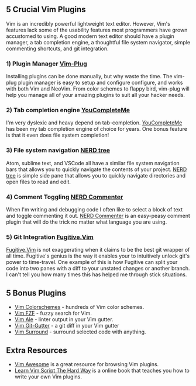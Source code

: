 ## 5 Crucial Vim Plugins
Vim is an incredibly powerful lightweight text editor. However, Vim's features lack some of the usability features most programmers have grown accustomed to using. A good modern text editor should have a plugin manager, a tab completion engine, a thoughtful file system navigator, simple commenting shortcuts, and git integration.

### 1) Plugin Manager  [Vim-Plug](https://github.com/junegunn/vim-plug) 
Installing plugins can be done manually, but why waste the time. The vim-plug plugin manager is easy to setup and configure configure, and works with both Vim and NeoVim. From color schemes to flappy bird, vim-plug will help you manage all of your amazing plugins to suit all your hacker needs. 

### 2) Tab completion engine  [YouCompleteMe](https://github.com/ycm-core/YouCompleteMe) 
I'm very dyslexic and heavy depend on tab-completion. [YouCompleteMe](https://github.com/ycm-core/YouCompleteMe) has been my tab completion engine of choice for years. One bonus feature is that it even does file system completion!

### 3) File system navigation [NERD tree](https://github.com/scrooloose/nerdtree) 
Atom, sublime text, and VSCode all have a similar file system navigation bars that allows you to quickly navigate the contents of your project. [NERD tree](https://github.com/scrooloose/nerdtree) is simple side pane that allows you to quickly navigate directories and open files to read and edit.  

### 4) Comment Toggling [NERD Commenter](https://github.com/scrooloose/nerdcommenter) 
When I'm writing and debugging code I often like to select a block of text and toggle commenting it out. [NERD Commenter](https://github.com/scrooloose/nerdcommenter) is an easy-peasy comment plugin that will do the trick no matter what language you are using.

### 5) Git Integration  [Fugitive.Vim](https://github.com/tpope/vim-fugitive)
[Fugitive.Vim](https://github.com/tpope/vim-fugitive) is not exaggerating when it claims to be the best git wrapper of all time. Fugitive's genius is the way it enables your to intuitively unlock git's power to time-travel. One example of this is how Fugitive can split your code into two panes with a diff to your unstated changes or another branch. I can't tell you how many times this has helped me through stick situations.

## 5 Bonus Plugins 
* [Vim Colorschemes](https://github.com/flazz/vim-colorschemes) - hundreds of Vim color schemes.
* [Vim FZF](https://github.com/junegunn/fzf.vim) - fuzzy search for Vim.
* [Vim Ale](https://github.com/dense-analysis/ale) - linter output in your Vim gutter.
* [Vim Git-Gutter](https://github.com/airblade/vim-gitgutter) - a git diff in your Vim gutter
* [Vim Surround](https://github.com/tpope/vim-surround) - surround selected code with anything.

## Extra Resources
* [Vim Awesome](https://vimawesome.com/) is a great resource for browsing Vim plugins.
* [Learn Vim Script The Hard Way](http://learnvimscriptthehardway.stevelosh.com/) is a online book that teaches you how to write your own Vim plugins.
